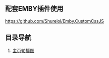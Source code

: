 ## 配套EMBY插件使用
https://github.com/Shurelol/Emby.CustomCssJS

## 目录导航
1. [主页轮播图](https://github.com/jackloves111/EMBY.JS.CSS/tree/main/%E4%B8%BB%E9%A1%B5%E8%BD%AE%E6%92%AD%E5%9B%BE)
